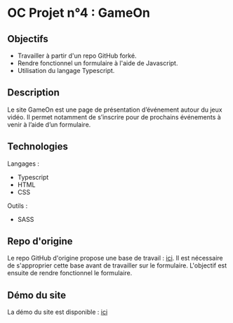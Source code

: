 # OC Projet n°4 : GameOn

## Objectifs
- Travailler à partir d'un repo GitHub forké.
- Rendre fonctionnel un formulaire à l'aide de Javascript.
- Utilisation du langage Typescript.

## Description
Le site GameOn est une page de présentation d’événement autour du jeux vidéo. Il permet notamment de s’inscrire pour de prochains événements à venir à l’aide d’un formulaire.

## Technologies
Langages :
- Typescript
- HTML
- CSS

Outils :
- SASS

## Repo d'origine
Le repo GitHub d'origine propose une base de travail : [ici](https://github.com/OpenClassrooms-Student-Center/GameOn-website-FR/). Il est nécessaire de s'approprier cette base avant de travailler sur le formulaire. L'objectif est ensuite de rendre fonctionnel le formulaire.

## Démo du site
La démo du site est disponible : [ici](https://kgabard.github.io/OC_P4_GameOn/)
